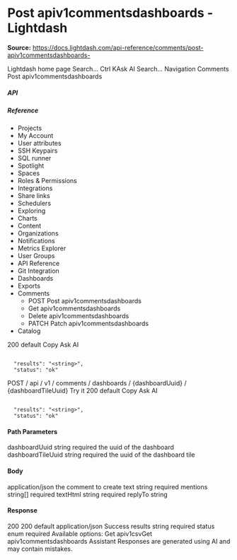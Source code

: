 # Post apiv1commentsdashboards  - Lightdash

**Source:** https://docs.lightdash.com/api-reference/comments/post-apiv1commentsdashboards-

Lightdash home page
Search...
Ctrl KAsk AI
Search...
Navigation
Comments
Post apiv1commentsdashboards 
##### API


##### Reference
  * Projects
  * My Account
  * User attributes
  * SSH Keypairs
  * SQL runner
  * Spotlight
  * Spaces
  * Roles & Permissions
  * Integrations
  * Share links
  * Schedulers
  * Exploring
  * Charts
  * Content
  * Organizations
  * Notifications
  * Metrics Explorer
  * User Groups
  * API Reference
  * Git Integration
  * Dashboards
  * Exports
  * Comments
    * POST
Post apiv1commentsdashboards 
    * Get apiv1commentsdashboards
    * Delete apiv1commentsdashboards 
    * PATCH
Patch apiv1commentsdashboards 
  * Catalog


200
default
Copy
Ask AI
```

  "results": "<string>",
  "status": "ok"

```

POST
/
api
/
v1
/
comments
/
dashboards
/
{dashboardUuid}
/
{dashboardTileUuid}
Try it
200
default
Copy
Ask AI
```

  "results": "<string>",
  "status": "ok"

```

#### Path Parameters
dashboardUuid
string
required
the uuid of the dashboard
dashboardTileUuid
string
required
the uuid of the dashboard tile
#### Body
application/json
the comment to create
text
string
required
mentions
string[]
required
textHtml
string
required
replyTo
string
#### Response
200
200 default
application/json
Success
results
string
required
status
enum<string>
required
Available options: 
Get apiv1csvGet apiv1commentsdashboards
Assistant
Responses are generated using AI and may contain mistakes.


